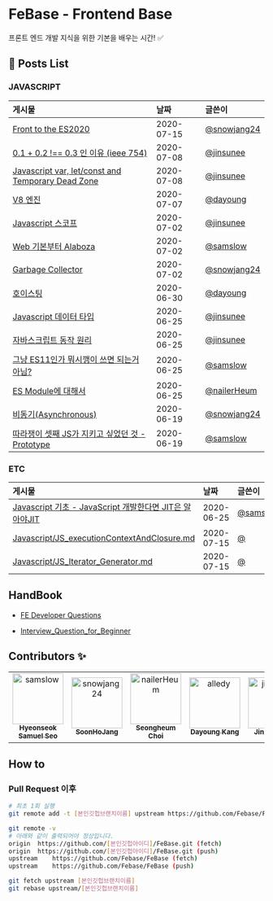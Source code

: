 # FeBase - Frontend Base

프론트 엔드 개발 지식을 위한 기본을 배우는 시간! :white_check_mark:	

<!-- 이 항목은 절대 건드리지 말 것(자동화) -->
## :file_folder: Posts List
<!-- toc starts -->

### JAVASCRIPT

게시물 | 날짜 | 글쓴이
:---|:---|:---
[Front to the ES2020](https://github.com/Febase/FeBase/blob/master/Javascript/Javascript_ES2020.md) | 2020-07-15 | [@snowjang24](https://github.com/snowjang24)
[0.1 + 0.2 !== 0.3 인 이유 (ieee 754)](https://github.com/Febase/FeBase/blob/master/Javascript/JS_Number_Floating_Point.md) | 2020-07-08 | [@jinsunee](https://github.com/jinsunee)
[Javascript var, let/const and Temporary Dead Zone](https://github.com/Febase/FeBase/blob/master/Javascript/JS_variable_tdz.md) | 2020-07-08 | [@jinsunee](https://github.com/jinsunee)
[V8 엔진](https://github.com/Febase/FeBase/blob/master/Javascript/V8_Engine.md) | 2020-07-07 | [@dayoung](https://github.com/dayoung)
[Javascript 스코프](https://github.com/Febase/FeBase/blob/master/Javascript/JS_Scope.md) | 2020-07-02 | [@jinsunee](https://github.com/jinsunee)
[Web 기본부터 Alaboza](https://github.com/Febase/FeBase/blob/master/Javascript/JS_Web_Working_Concept.md) | 2020-07-02 | [@samslow](https://github.com/samslow)
[Garbage Collector](https://github.com/Febase/FeBase/blob/master/Javascript/Garbage_Collector.md) | 2020-07-02 | [@snowjang24](https://github.com/snowjang24)
[호이스팅](https://github.com/Febase/FeBase/blob/master/Javascript/Hoisting.md) | 2020-06-30 | [@dayoung](https://github.com/dayoung)
[Javascript 데이터 타입](https://github.com/Febase/FeBase/blob/master/Javascript/JS_DataType.md) | 2020-06-25 | [@jinsunee](https://github.com/jinsunee)
[자바스크립트 동작 원리](https://github.com/Febase/FeBase/blob/master/Javascript/JS_Basic_movement.md) | 2020-06-25 | [@jinsunee](https://github.com/jinsunee)
[그냥 ES11인가 뭐시깽이 쓰면 되는거 아님?](https://github.com/Febase/FeBase/blob/master/Javascript/JS_Es6_Spec.md) | 2020-06-25 | [@samslow](https://github.com/samslow)
[ES Module에 대해서](https://github.com/Febase/FeBase/blob/master/Javascript/JS_ES_Module.md) | 2020-06-25 | [@nailerHeum](https://github.com/nailerHeum)
[비동기(Asynchronous)](https://github.com/Febase/FeBase/blob/master/Javascript/Asynchronous.md) | 2020-06-19 | [@snowjang24](https://github.com/snowjang24)
[따라쟁이 셋째 JS가 지키고 싶었던 것 - Prototype](https://github.com/Febase/FeBase/blob/master/Javascript/JS_Prototype.md) | 2020-06-19 | [@samslow](https://github.com/samslow)

### ETC

게시물 | 날짜 | 글쓴이
:---|:---|:---
[Javascript 기초 - JavaScript 개발한다면 JIT은 알아야JIT](https://github.com/Febase/FeBase/blob/master/Javascript/JIT.md) | 2020-06-25 | [@samslow](https://github.com/samslow)
[Javascript/JS_executionContextAndClosure.md](https://github.com/Febase/FeBase/blob/master/Javascript/JS_executionContextAndClosure.md) | 2020-07-15 | [@](https://github.com/)
[Javascript/JS_Iterator_Generator.md](https://github.com/Febase/FeBase/blob/master/Javascript/JS_Iterator_Generator.md) | 2020-07-15 | [@](https://github.com/)
<!-- toc ends -->

## HandBook

* [FE Developer Questions](https://github.com/h5bp/Front-end-Developer-Interview-Questions/tree/master/src/translations/korean#JS-%EA%B4%80%EB%A0%A8-%EC%A7%88%EB%AC%B8)

* [Interview_Question_for_Beginner](https://github.com/JaeYeopHan/Interview_Question_for_Beginner)


## Contributors :sparkles:
<table>
    <tr>
        <td align="center">
            <a href="https://github.com/samslow">
                <img src="https://avatars1.githubusercontent.com/u/26738367?v=4" width="100;" alt="samslow"/>
                <br />
                <sub><b>Hyeonseok Samuel Seo</b></sub>
            </a>
        </td>
        <td align="center">
            <a href="https://github.com/snowjang24">
                <img src="https://avatars3.githubusercontent.com/u/26768201?v=4" width="100;" alt="snowjang24"/>
                <br />
                <sub><b>SoonHoJang</b></sub>
            </a>
        </td>
        <td align="center">
            <a href="https://github.com/nailerHeum">
                <img src="https://avatars0.githubusercontent.com/u/26620458?v=4" width="100;" alt="nailerHeum"/>
                <br />
                <sub><b>Seongheum Choi</b></sub>
            </a>
        </td>
        <td align="center">
            <a href="https://github.com/alledy">
                <img src="https://avatars3.githubusercontent.com/u/46309894?v=4" width="100;" alt="alledy"/>
                <br />
                <sub><b>Dayoung Kang</b></sub>
            </a>
        </td>
        <td align="center">
            <a href="https://github.com/jinsunee">
                <img src="https://avatars3.githubusercontent.com/u/31176502?v=4" width="100;" alt="jinsunee"/>
                <br />
                <sub><b>Jinsun Park</b></sub>
            </a>
        </td>
    </tr>
</table>

## How to

### Pull Request 이후



```bash
# 최초 1회 실행
git remote add -t [본인깃헙브랜치이름] upstream https://github.com/Febase/FeBase
```



```bash
git remote -v
# 아래와 같이 출력되어야 정상입니다.
origin	https://github.com/[본인깃헙아이디]/FeBase.git (fetch)
origin	https://github.com/[본인깃헙아이디]/FeBase.git (push)
upstream	https://github.com/Febase/FeBase (fetch)
upstream	https://github.com/Febase/FeBase (push)
```



```bash
git fetch upstream [본인깃헙브랜치이름]
git rebase upstream/[본인깃헙브랜치이름]
```



